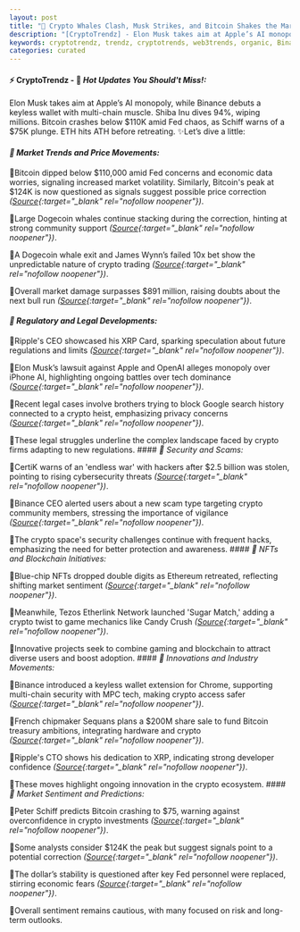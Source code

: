 ```yaml
---
layout: post
title: "🌅 Crypto Whales Clash, Musk Strikes, and Bitcoin Shakes the Market"
description: "[CryptoTrendz] - Elon Musk takes aim at Apple’s AI monopoly, while Binance debuts a keyless wallet with multi-chain muscle. Shiba Inu dives 94%, wiping millions. Bitcoin crashes below $110K amid Fed chaos, as Schiff warns of a $75K plunge. ETH hits ATH before retreating."
keywords: cryptotrendz, trendz, cryptotrends, web3trends, organic, Binance, Dogecoin, AI, Musk, CEO, DOGE, ETH, Bitcoin, CTO, Crypto, Trump, XRP, Google, Market
categories: curated
---
```


#### ⚡ CryptoTrendz - 📌 *Hot Updates You Should't Miss!:*

Elon Musk takes aim at Apple’s AI monopoly, while Binance debuts a keyless wallet with multi-chain muscle. Shiba Inu dives 94%, wiping millions. Bitcoin crashes below $110K amid Fed chaos, as Schiff warns of a $75K plunge. ETH hits ATH before retreating. ✨Let’s dive a little:


#### *🔖 Market Trends and Price Movements:*  

🔹Bitcoin dipped below $110,000 amid Fed concerns and economic data worries, signaling increased market volatility. Similarly, Bitcoin's peak at $124K is now questioned as signals suggest possible price correction *([Source](https://s.avyag.com/nj2z){:target="_blank" rel="nofollow noopener"})*.  

🔹Large Dogecoin whales continue stacking during the correction, hinting at strong community support *([Source](https://s.avyag.com/jipk){:target="_blank" rel="nofollow noopener"})*.  

🔹A Dogecoin whale exit and James Wynn’s failed 10x bet show the unpredictable nature of crypto trading *([Source](https://s.avyag.com/9g0u){:target="_blank" rel="nofollow noopener"})*.  

🔹Overall market damage surpasses $891 million, raising doubts about the next bull run *([Source](https://s.avyag.com/mfr2){:target="_blank" rel="nofollow noopener"})*.  

#### *🔖 Regulatory and Legal Developments:*  

🔹Ripple's CEO showcased his XRP Card, sparking speculation about future regulations and limits *([Source](https://s.avyag.com/fpx3){:target="_blank" rel="nofollow noopener"})*.  

🔹Elon Musk’s lawsuit against Apple and OpenAI alleges monopoly over iPhone AI, highlighting ongoing battles over tech dominance *([Source](https://s.avyag.com/lbmp){:target="_blank" rel="nofollow noopener"})*.  

🔹Recent legal cases involve brothers trying to block Google search history connected to a crypto heist, emphasizing privacy concerns *([Source](https://s.avyag.com/qluo){:target="_blank" rel="nofollow noopener"})*.  

🔹These legal struggles underline the complex landscape faced by crypto firms adapting to new regulations. #### *🔖 Security and Scams:*  

🔹CertiK warns of an 'endless war' with hackers after $2.5 billion was stolen, pointing to rising cybersecurity threats *([Source](https://s.avyag.com/9kpv){:target="_blank" rel="nofollow noopener"})*.  

🔹Binance CEO alerted users about a new scam type targeting crypto community members, stressing the importance of vigilance *([Source](https://s.avyag.com/2n41){:target="_blank" rel="nofollow noopener"})*.  

🔹The crypto space's security challenges continue with frequent hacks, emphasizing the need for better protection and awareness. #### *🔖 NFTs and Blockchain Initiatives:*  

🔹Blue-chip NFTs dropped double digits as Ethereum retreated, reflecting shifting market sentiment *([Source](https://s.avyag.com/3mqc){:target="_blank" rel="nofollow noopener"})*.  

🔹Meanwhile, Tezos Etherlink Network launched 'Sugar Match,' adding a crypto twist to game mechanics like Candy Crush *([Source](https://s.avyag.com/vgcc){:target="_blank" rel="nofollow noopener"})*.  

🔹Innovative projects seek to combine gaming and blockchain to attract diverse users and boost adoption. #### *🔖 Innovations and Industry Movements:*  

🔹Binance introduced a keyless wallet extension for Chrome, supporting multi-chain security with MPC tech, making crypto access safer *([Source](https://s.avyag.com/w1dy){:target="_blank" rel="nofollow noopener"})*.  

🔹French chipmaker Sequans plans a $200M share sale to fund Bitcoin treasury ambitions, integrating hardware and crypto *([Source](https://s.avyag.com/tg73){:target="_blank" rel="nofollow noopener"})*.  

🔹Ripple's CTO shows his dedication to XRP, indicating strong developer confidence *([Source](https://s.avyag.com/87mw){:target="_blank" rel="nofollow noopener"})*.  

🔹These moves highlight ongoing innovation in the crypto ecosystem. #### *🔖 Market Sentiment and Predictions:*  

🔹Peter Schiff predicts Bitcoin crashing to $75, warning against overconfidence in crypto investments *([Source](https://s.avyag.com/3jlj){:target="_blank" rel="nofollow noopener"})*.  

🔹Some analysts consider $124K the peak but suggest signals point to a potential correction *([Source](https://s.avyag.com/nj2z){:target="_blank" rel="nofollow noopener"})*.  

🔹The dollar’s stability is questioned after key Fed personnel were replaced, stirring economic fears *([Source](https://s.avyag.com/76ei){:target="_blank" rel="nofollow noopener"})*.  

🔹Overall sentiment remains cautious, with many focused on risk and long-term outlooks.